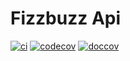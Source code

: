 # Fizzbuzz Api
[![ci](https://travis-ci.com/phenixzr/f2.svg?branch=master)](https://travis-ci.com/github/phenixzr/f2) 
[![codecov](https://codecov.io/gh/phenixzr/f2/branch/master/graph/badge.svg?token=oNaT5ewX6S)](https://codecov.io/gh/phenixzr/f2)
[![doccov](https://readthedocs.org/projects/fizzbuzzapi/badge/?version=latest)](https://fizzbuzzapi.readthedocs.io/en/latest/)

